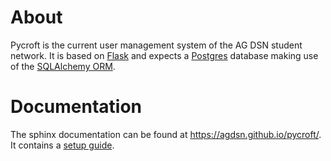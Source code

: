 # About #

Pycroft is the current user management system of the AG DSN student
network.  It is based on [Flask](http://flask.pocoo.org) and expects a
[Postgres](https://www.postgresql.org/) database making use of the
[SQLAlchemy ORM](http://www.sqlalchemy.org/).

# Documentation #
The sphinx documentation can be found at https://agdsn.github.io/pycroft/.
It contains a [setup guide](https://agdsn.github.io/pycroft/guides/setup.html).
